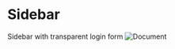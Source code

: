 # Sidebar
Sidebar with transparent login form
![Document](https://github.com/user-attachments/assets/d02aee65-c757-4af8-8f94-6fa0af93e481)

